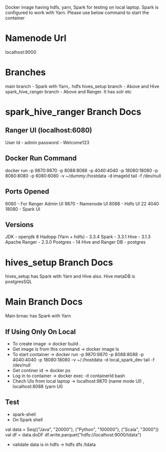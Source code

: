 Docker image having hdfs, yarn, Spark for testing on local laptop. 
Spark is configured to work with Yarn.
Please use below command to start the container 

Namenode Url
===========
localhost:9000

Branches
=======
main branch - Spark with Yarn,. hdfs
hives_setup branch - Above and Hive
spark_hive_ranger branch - Above and Ranger. It has solr etc

spark_hive_ranger Branch Docs
=============================
Ranger UI (localhost:6080)
------------------------
User Id - admin
password - Welcome123

Docker Run Command
------------------
 docker run -p 9870:9870  -p 8088:8088  -p 4040:4040 -p 18080:18080 -p 8080:8080 -p 6080:6080  -v ~/dummy:/hostdata  -d   imageId        tail -f /dev/null

Ports Opened
----------
6080 - For Ranger Admin UI
9870 - Namenode UI
8088 - Hdfs UI
22
4040
18080 - Spark UI

Versions
--------
JDK - openjdk 8
Hadopp (Yarn + hdfs) - 3.3.4
Spark - 3.3.1
Hive - 3.1.3
Apache Ranger - 2.3.0
Postgres - 14
Hive and Ranger DB - postgres

hives_setup Branch Docs
=======================
hives_setup has Spark with Yarn and Hive also. Hive metaDB is postgresSQL

Main Branch Docs
===============
Main brnac has Spark with Yarn

If Using Only On Local
---------------------
- To create image -> docker build . 
- Get image is from this command -> docker image ls 
- To start container ->  docker run -p 9870:9870  -p 8088:8088  -p 4040:4040 -p 18080:18080 -v ~/:/hostdata  -d local_spark_dev  tail -f /dev/null
- Get continer id -> docker ps 
- Log in to container -> docker exec -it containerId bash 
- Chech UIs from local laptop ->  localhost:9870 (name mode UI) , localhost:8088 (yarn UI) 

Test 
----
- spark-shell
- On Spark shell

val data = Seq(("Java", "20000"), ("Python", "100000"), ("Scala", "3000"))
val df = data.doDF
df.write.parquet("hdfs://localhost:9000/tdata") 

- validate data is in hdfs -> hdfs dfs /tdata

